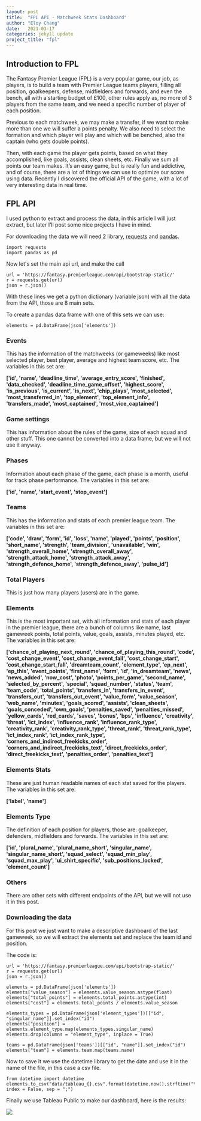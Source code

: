 ```yaml
---
layout: post
title:  "FPL API - Matchweek Stats Dashboard"
author: "Eloy Chang"
date:   2021-03-17
categories: jekyll update
project_title: "fpl"
---
```


## Introduction to FPL

The Fantasy Premier League (FPL) is a very popular game, our job, as players, is to build a team with Premier League teams players, filling all position, goalkeepers, defense, midfielders and forwards, and even the bench, all with a starting budget of £100, other rules apply as, no more of 3 players from the same team, and we need a specific number of player of each position.

Previous to each matchweek, we may make a transfer, if we want to make more than one we will suffer a points penalty. We also need to select the formation and which player will play and which will be benched, also the captain (who gets double points).

Then, with each game the player gets points, based on what they accomplished, like goals, assists, clean sheets, etc. Finally we sum all points our team makes.
It’s an easy game, but is really fun and addictive, and of course, there are a lot of things we can use to optimize our score using data.
Recently I discovered the official API of the game, with a lot of very interesting data in real time.

## FPL API

I used python to extract and process the data, in this article I will just extract, but later I’ll post some nice projects I have in mind.

For downloading the data we will need 2 library, [requests](https://pypi.org/project/requests/) and [pandas](https://pandas.pydata.org/).

```
import requests
import pandas as pd
```

Now let's set the main api url, and make the call

```
url = 'https://fantasy.premierleague.com/api/bootstrap-static/'
r = requests.get(url)
json = r.json()
```

With these lines we get a python dictionary (variable json) with all the data from the API, those are 8 main sets.

To create a pandas data frame with one of this sets we can use:

```
elements = pd.DataFrame(json['elements'])
```

### Events

This has the information of the matchweeks (or gameweeks) like most selected player, best player, average and highest team score, etc. The variables in this set are:

**['id', 'name', 'deadline_time', 'average_entry_score', 'finished',  'data_checked', 'deadline_time_game_offset', 'highest_score', 'is_previous',  'is_current', 'is_next', 'chip_plays', 'most_selected', 'most_transferred_in', 'top_element', 'top_element_info', 'transfers_made', 'most_captained', 'most_vice_captained']**

### Game settings

This has information about the rules of the game, size of each squad and other stuff. This one cannot be converted into a data frame, but we will not use it anyway.

### Phases

Information about each phase of the game, each phase is a month, useful for track phase performance. The variables in this set are:

**['id', 'name', 'start_event', 'stop_event']**

### Teams

This has the information and stats of each premier league team. The variables in this set are:

**['code', 'draw', 'form', 'id', 'loss', 'name', 'played', 'points', 'position', 'short_name', 'strength', 'team_division', 'unavailable', 'win', 'strength_overall_home', 'strength_overall_away', 'strength_attack_home', 'strength_attack_away', 'strength_defence_home', 'strength_defence_away', 'pulse_id']**

### Total Players

This is just how many players (users) are in the game.

### Elements

This is the most important set, with all information and stats of each player in the premier league, there are a bunch of columns like name, last gameweek points, total points, value, goals, assists, minutes played, etc.  The variables in this set are:

**['chance_of_playing_next_round', 'chance_of_playing_this_round', 'code', 'cost_change_event', 'cost_change_event_fall', 'cost_change_start',  'cost_change_start_fall', 'dreamteam_count', 'element_type', 'ep_next', 'ep_this', 'event_points', 'first_name', 'form', 'id', 'in_dreamteam', 'news', 'news_added', 'now_cost', 'photo', 'points_per_game', 'second_name', 'selected_by_percent', 'special', 'squad_number', 'status', 'team', 'team_code', 'total_points', 'transfers_in', 'transfers_in_event', 'transfers_out', 'transfers_out_event', 'value_form', 'value_season', 'web_name', 'minutes', 'goals_scored', 'assists', 'clean_sheets', 'goals_conceded', 'own_goals', 'penalties_saved', 'penalties_missed', 'yellow_cards', 'red_cards', 'saves', 'bonus', 'bps', 'influence', 'creativity', 'threat', 'ict_index', 'influence_rank', 'influence_rank_type', 'creativity_rank', 'creativity_rank_type', 'threat_rank', 'threat_rank_type', 'ict_index_rank', 'ict_index_rank_type', 'corners_and_indirect_freekicks_order', 'corners_and_indirect_freekicks_text', 'direct_freekicks_order', 'direct_freekicks_text', 'penalties_order', 'penalties_text']**

### Elements Stats

These are just human readable names of each stat saved for the players. The variables in this set are:

**['label', 'name']**

### Elements Type

The definition of each position for players, those are: goalkeeper, defenders, midfielders and forwards. The variables in this set are:

**['id', 'plural_name', 'plural_name_short', 'singular_name', 'singular_name_short', 'squad_select', 'squad_min_play', 'squad_max_play', 'ui_shirt_specific', 'sub_positions_locked', 'element_count']**

### Others

There are other sets with different endpoints of the API, but we will not use it in this post.

### Downloading the data

For this post we just want to make a descriptive dashboard of the last gameweek, so we will extract the elements set and replace the team id and position.

The code is:

```
url = 'https://fantasy.premierleague.com/api/bootstrap-static/'
r = requests.get(url)
json = r.json()

elements = pd.DataFrame(json['elements'])
elements["value_season"] = elements.value_season.astype(float)
elements["total_points"] = elements.total_points.astype(int)
elements["cost"] = elements.total_points / elements.value_season

elements_types = pd.DataFrame(json['element_types'])[["id", "singular_name"]].set_index("id")
elements["position"] = elements.element_type.map(elements_types.singular_name)
elements.drop(columns = "element_type", inplace = True)

teams = pd.DataFrame(json['teams'])[["id", "name"]].set_index("id")
elements["team"] = elements.team.map(teams.name)
```

Now to save it we use the datetime library to get the date and use it in the name of the file, in this case a csv file.

```
from datetime import datetime
elements.to_csv("data/tableau_{}.csv".format(datetime.now().strftime("%Y%m%d")), index = False, sep = ";")
```

Finally we use Tableau Public to make our dashboard, here is the results:

<body>
<div class='tableauPlaceholder' id='viz1616257006579' style='position: relative'><noscript><a href='https:&#47;&#47;bit.ly&#47;3liI6YB'><img alt=' ' src='https:&#47;&#47;public.tableau.com&#47;static&#47;images&#47;Fa&#47;FantasyPremierLeague_16157556653850&#47;MatchweekStats&#47;1_rss.png' style='border: none' /></a></noscript><object class='tableauViz'  style='display:none;'><param name='host_url' value='https%3A%2F%2Fpublic.tableau.com%2F' /> <param name='embed_code_version' value='3' /> <param name='site_root' value='' /><param name='name' value='FantasyPremierLeague_16157556653850&#47;MatchweekStats' /><param name='tabs' value='no' /><param name='toolbar' value='yes' /><param name='static_image' value='https:&#47;&#47;public.tableau.com&#47;static&#47;images&#47;Fa&#47;FantasyPremierLeague_16157556653850&#47;MatchweekStats&#47;1.png' /> <param name='animate_transition' value='yes' /><param name='display_static_image' value='yes' /><param name='display_spinner' value='yes' /><param name='display_overlay' value='yes' /><param name='display_count' value='yes' /><param name='language' value='es' /></object></div>                <script type='text/javascript'>                    var divElement = document.getElementById('viz1616257006579');                    var vizElement = divElement.getElementsByTagName('object')[0];                    if ( divElement.offsetWidth > 800 ) { vizElement.style.width='1024px';vizElement.style.height='795px';} else if ( divElement.offsetWidth > 500 ) { vizElement.style.width='1024px';vizElement.style.height='795px';} else { vizElement.style.width='100%';vizElement.style.height='2177px';}                     var scriptElement = document.createElement('script');                    scriptElement.src = 'https://public.tableau.com/javascripts/api/viz_v1.js';                    vizElement.parentNode.insertBefore(scriptElement, vizElement);                </script>
</body>

<!-- Core theme CSS (includes Bootstrap)-->
<link href="{{ 'css/fpl_masthead.css' | relative_url }}" rel="stylesheet" />
